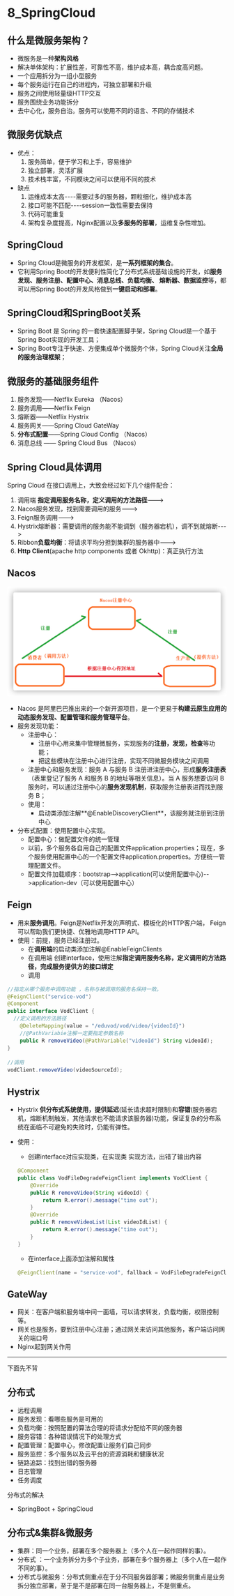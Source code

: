 # 8_SpringCloud

## 什么是微服务架构？

- 微服务是一种**架构风格**
- 解决单体架构：扩展性差，可靠性不高，维护成本高，耦合度高问题。
- 一个应用拆分为一组小型服务
- 每个服务运行在自己的进程内，可独立部署和升级
- 服务之间使用轻量级HTTP交互
- 服务围绕业务功能拆分
- 去中心化，服务自治。服务可以使用不同的语言、不同的存储技术

## 微服务优缺点

- 优点：
  1. 服务简单，便于学习和上手，容易维护
  2. 独立部署，灵活扩展
  3. 技术栈丰富，不同模块之间可以使用不同的技术
- 缺点
  1. 运维成本太高----需要过多的服务器，颗粒细化，维护成本高
  2. 接口可能不匹配----session一致性需要去保持
  3. 代码可能重复
  4. 架构复杂度提高，Nginx配置以及**多服务的部署**，运维复杂性增加。

## SpringCloud  

- Spring Cloud是微服务的开发框架，是**一系列框架的集合**。
- 它利用Spring Boot的开发便利性简化了分布式系统基础设施的开发，如**服务发现、服务注册、配置中心、消息总线、负载均衡、 熔断器、数据监控**等，都可以用Spring Boot的开发风格做到**一键启动和部署**。

## SpringCloud和SpringBoot关系

- Spring Boot 是 Spring 的一套快速配置脚手架，Spring Cloud是一个基于Spring Boot实现的开发工具；
- Spring Boot专注于快速、方便集成单个微服务个体，Spring Cloud关注**全局的服务治理框架**； 

## 微服务的基础服务组件

1. 服务发现——Netflix Eureka （Nacos）
2. 服务调用——Netflix Feign
3. 熔断器——Netflix Hystrix 
4. 服务网关——Spring Cloud GateWay 
5. **分布式配置**——Spring Cloud Config  （Nacos）
6. 消息总线 —— Spring Cloud Bus （Nacos）

## Spring Cloud具体调用

Spring Cloud 在接口调用上，大致会经过如下几个组件配合：

1. 调用端 **指定调用服务名称，定义调用的方法路径**--->
2. Nacos服务发现，找到需要调用的服务--->
3. Feign服务调用--->
4. Hystrix熔断器：需要调用的服务能不能调到（服务器宕机），调不到就熔断--->
5. Ribbon**负载均衡**：将请求平均分担到集群的服务器中--->
6. **Http Client**(apache http components 或者 Okhttp)：真正执行方法

## Nacos

![image-20221027164248780](Pic/image-20221027164248780.png)

- Nacos 是阿里巴巴推出来的一个新开源项目，是一个更易于**构建云原生应用的动态服务发现、配置管理和服务管理平台**。
- 服务发现功能：
  - 注册中心：
    - 注册中心用来集中管理微服务，实现服务的**注册，发现，检查**等功能；
    - 把这些模块在注册中心进行注册，实现不同微服务模块之间调用
  - 注册中心和服务发现：服务 A 与服务 B 注册进注册中心，形成**服务注册表**（表里登记了服务 A 和服务 B 的地址等相关信息）。当 A 服务想要访问 B 服务时，可以通过注册中心的**服务发现机制**，获取服务注册表进而找到服务 B；
  - 使用：
    - 启动类添加注解**@EnableDiscoveryClient**，该服务就注册到注册中心
- 分布式配置：使用配置中心实现。
  - 配置中心：做配置文件的统一管理
  - 以前，多个服务各自用自己的配置文件application.properties；现在，多个服务使用配置中心的一个配置文件application.properties。方便统一管理配置文件。
  - 配置文件加载顺序：bootstrap-->application(可以使用配置中心)-->application-dev（可以使用配置中心）

## Feign

- 用来**服务调用**。Feign是Netflix开发的声明式、模板化的HTTP客户端， Feign可以帮助我们更快捷、优雅地调用HTTP API。
- 使用：前提，服务已经注册过。
  - 在**调用端**的启动类添加注解@EnableFeignClients
  - 在调用端 创建interface，使用注解**指定调用服务名称，定义调用的方法路径，完成服务提供方的接口绑定**
  - 调用

```java
//指定从哪个服务中调用功能 ，名称与被调用的服务名保持一致。
@FeignClient("service-vod")
@Component
public interface VodClient {
  //定义调用的方法路径
    @DeleteMapping(value = "/eduvod/vod/video/{videoId}")
  	//@PathVariabie注解一定要指定参数名称
    public R removeVideo(@PathVariable("videoId") String videoId);
}

//调用
vodClient.removeVideo(videoSourceId);
```

## Hystrix

- Hystrix **供分布式系统使用，提供延迟**(延长请求超时限制)和**容错**(服务器宕机，熔断机制触发，其他请求也不能请求该服务器)功能，保证复杂的分布系统在面临不可避免的失败时，仍能有弹性。

- 使用：

  - 创建interface对应实现类，在实现类 实现方法，出错了输出内容

  ```java
  @Component
  public class VodFileDegradeFeignClient implements VodClient {
      @Override
      public R removeVideo(String videoId) {
          return R.error().message("time out");
      }
      @Override
      public R removeVideoList(List videoIdList) {
          return R.error().message("time out");
      }
  }
  ```

  - 在interface上面添加注解和属性

  ```java
  @FeignClient(name = "service-vod", fallback = VodFileDegradeFeignClient.class)
  ```

## GateWay

- 网关：在客户端和服务端中间一面墙，可以请求转发，负载均衡，权限控制等。
- 网关也是服务，要到注册中心注册；通过网关来访问其他服务，客户端访问网关的端口号
- Nginx起到网关作用

---

下面先不背

## 分布式

- 远程调用
- 服务发现：看哪些服务是可用的
- 负载均衡：按照配置的算法合理的将请求分配给不同的服务器
- 服务容错：各种错误情况下的处理方式
- 配置管理：配置中心，修改配置让服务们自己同步
- 服务监控：多个服务以及云平台的资源消耗和健康状况
- 链路追踪：找到出错的服务器
- 日志管理
- 任务调度

分布式的解决

- SpringBoot + SpringCloud

## 分布式&集群&微服务

- 集群：同一个业务，部署在多个服务器上（多个人在一起作同样的事）。
- 分布式 ：一个业务拆分为多个子业务，部署在多个服务器上（多个人在一起作不同的事）。
- 分布式与微服务：分布式侧重点在于分不同服务器部署；微服务侧重点是业务拆分独立部署，至于是不是部署在同一台服务器上，不是侧重点。
